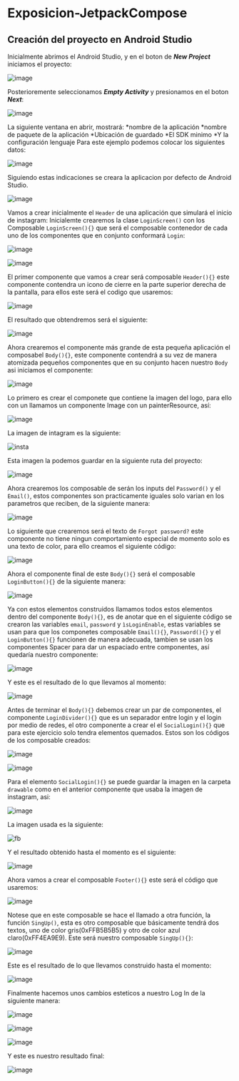 # Exposicion-JetpackCompose

## Creación del proyecto en Android Studio
Inicialmente abrimos el Android Studio, y en el boton de ***New Project*** iniciamos el proyecto:

![image](https://github.com/juangomez88/Exposicion-JetpackCompose/assets/60585685/41c37142-36ce-499a-a040-a12f018f3cfd)


Posterioremente seleccionamos ***Empty Activity*** y presionamos en el boton ***Next***:

![image](https://github.com/juangomez88/Exposicion-JetpackCompose/assets/60585685/3ea8e86e-135a-4ce7-a4f3-9327f97b4acb)

La siguiente ventana en abrir, mostrará:
*nombre de la aplicación
*nombre de paquete de la aplicación
*Ubicación de guardado
*El SDK minimo
*Y la configuración lenguaje
Para este ejemplo podemos colocar los siguientes datos:

![image](https://github.com/juangomez88/Exposicion-JetpackCompose/assets/60585685/ea63e4b9-4e27-4bdb-9c78-f38e0704bb25)

Siguiendo estas indicaciones se creara la aplicacion por defecto de Android Studio.

![image](https://github.com/juangomez88/Exposicion-JetpackCompose/assets/60585685/02189b65-de51-46b3-8f36-686a1b45a02d)

Vamos a crear inicialmente el ``Header`` de una aplicación que simulará el inicio de instagram:
Inicialemte crearemos la clase ``LoginScreen()`` con los Composable ``LoginScreen(){}`` que será el composable contenedor de cada uno de los componentes que en conjunto conformará ``Login``:

![image](https://github.com/juangomez88/Exposicion-JetpackCompose/assets/60585685/764949c5-fd32-44bf-aca9-0c73cbfe7c56)


![image](https://github.com/juangomez88/Exposicion-JetpackCompose/assets/60585685/f8651c1e-993a-48a1-982a-529dd0f73082)

El primer componente que vamos a crear será composable ``Header(){}`` este componente contendra un icono de cierre en la parte superior derecha de la pantalla, para ellos este será el codigo que usaremos:


![image](https://github.com/juangomez88/Exposicion-JetpackCompose/assets/60585685/6e4d7d00-bb17-4cb7-947d-b1a1f6d05394)


El resultado que obtendremos será el siguiente: 

![image](https://github.com/juangomez88/Exposicion-JetpackCompose/assets/60585685/b0d5beee-5686-4fac-84ee-c09531682fef)


Ahora crearemos el componente más grande de esta pequeña aplicación el composabel ``Body(){}``, este componente contendrá a su vez de manera atomizada pequeños componentes que en su conjunto hacen nuestro `Body` asi iniciamos el componente:


![image](https://github.com/juangomez88/Exposicion-JetpackCompose/assets/60585685/31c1952e-f289-4dfa-9637-ceba58b80a33)


Lo primero es crear el componete que contiene la imagen del logo, para ello con un llamamos un componente Image con un painterResource, así:

![image](https://github.com/juangomez88/Exposicion-JetpackCompose/assets/60585685/02db9f0c-1b4c-4ec3-b732-5a8b7d4c7666)

La imagen de intagram es la siguiente:

![insta](https://github.com/juangomez88/Exposicion-JetpackCompose/assets/60585685/d6953343-ebc6-48eb-b467-01dc72e490a8)

Esta imagen la podemos guardar en la siguiente ruta del proyecto:

![image](https://github.com/juangomez88/Exposicion-JetpackCompose/assets/60585685/c1d3bb80-8e56-492e-9816-57388e01aa7e)

Ahora crearemos los composable de serán los inputs del ``Password()`` y el ``Email()``, estos componentes son practicamente iguales solo varian en los parametros que reciben, de la siguiente manera:

![image](https://github.com/juangomez88/Exposicion-JetpackCompose/assets/60585685/e1705c6e-6ca4-41d7-b891-921e46942146)

Lo siguiente que crearemos será el texto de ``Forgot password?`` este componente no tiene ningun comportamiento especial de momento solo es una texto de color, para ello creamos el siguiente código:

![image](https://github.com/juangomez88/Exposicion-JetpackCompose/assets/60585685/44080ffe-7197-433f-9519-4af7ef5b0b65)

Ahora el componente final de este ``Body(){}`` será el composable ``LoginButton(){}`` de la siguiente manera:

![image](https://github.com/juangomez88/Exposicion-JetpackCompose/assets/60585685/2dbe3d5e-d986-453d-8db8-73ed49106a31)

Ya con estos elementos construidos llamamos todos estos elementos dentro del componente ``Body(){}``, es de anotar que en el siguiente código se crearon las variables `email`, `password` y `ìsLoginEnable`, estas variables se usan para que los componetes composable `Email(){}`, `Password(){}` y el `LoginButton(){}` funcionen de manera adecuada, tambien se usan los componentes Spacer para dar un espaciado entre componentes, así quedaría nuestro componente:

![image](https://github.com/juangomez88/Exposicion-JetpackCompose/assets/60585685/bc8bc391-2d9b-43af-a3a0-5194983bf0e2)

Y este es el resultado de lo que llevamos al momento:

![image](https://github.com/juangomez88/Exposicion-JetpackCompose/assets/60585685/5f520b11-bfaa-4ae4-a715-397be50c89b0)

Antes de terminar el `Body(){}` debemos crear un par de componentes, el componente `LoginDivider(){}` que es un separador entre login y el login por medio de redes, el otro componente a crear el el `SocialLogin(){}` que para este ejercicio solo tendra elementos quemados. Estos son los códigos de los composable creados:

![image](https://github.com/juangomez88/Exposicion-JetpackCompose/assets/60585685/904d98b1-f60e-4360-a266-570845467771)


![image](https://github.com/juangomez88/Exposicion-JetpackCompose/assets/60585685/462b151e-fbfb-4576-adf3-f3e44085b73a)

Para el elemento `SocialLogin(){}` se puede guardar la imagen en la carpeta `drawable` como en el anterior componente que usaba la imagen de instagram, asi:

![image](https://github.com/juangomez88/Exposicion-JetpackCompose/assets/60585685/926732ad-f55c-49ef-80a0-02708b91deee)

La imagen usada es la siguiente:

![fb](https://github.com/juangomez88/Exposicion-JetpackCompose/assets/60585685/9fc71427-4747-4459-a959-2a4a94fcd6da)

Y el resultado obtenido hasta el momento es el siguiente:

![image](https://github.com/juangomez88/Exposicion-JetpackCompose/assets/60585685/61a7d328-a463-462f-bc2a-ac316c626041)

Ahora vamos a crear el composable `Footer(){}` este será el código que usaremos:

![image](https://github.com/juangomez88/Exposicion-JetpackCompose/assets/60585685/0114bffc-ad15-496a-90e3-d81bb2be1967)

Notese que en este composable se hace el llamado a otra función, la función `SingUp()`, esta es otro composable que básicamente tendrá dos textos, uno de color gris(0xFFB5B5B5) y otro de color azul claro(0xFF4EA9E9). Este será nuestro composable `SingUp(){}`:

![image](https://github.com/juangomez88/Exposicion-JetpackCompose/assets/60585685/802b19fd-0f65-4be9-8332-6046b90aade8)


Este es el resultado de lo que llevamos construido hasta el momento:

![image](https://github.com/juangomez88/Exposicion-JetpackCompose/assets/60585685/e0876399-45f1-4dcd-8ab4-ae2be189d794)

Finalmente hacemos unos cambios esteticos a nuestro Log In de la siguiente manera:

![image](https://github.com/juangomez88/Exposicion-JetpackCompose/assets/60585685/7cf60c74-41bc-47d0-a036-211631b2ff6c)


![image](https://github.com/juangomez88/Exposicion-JetpackCompose/assets/60585685/0cff7d81-405e-4dc5-911b-d6969bfcf563)

![image](https://github.com/juangomez88/Exposicion-JetpackCompose/assets/60585685/bc36b55b-b93e-44e2-b2ae-f432947adf4b)

Y este es nuestro resultado final:

![image](https://github.com/juangomez88/Exposicion-JetpackCompose/assets/60585685/fd60541e-e7ae-4b7e-8a99-bb3939b1b56f)



